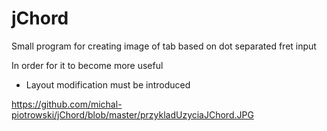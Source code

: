 # jChord
Small program for creating image of tab based on dot separated fret input

In order for it to become more useful
* Layout modification must be introduced

https://github.com/michal-piotrowski/jChord/blob/master/przykladUzyciaJChord.JPG
